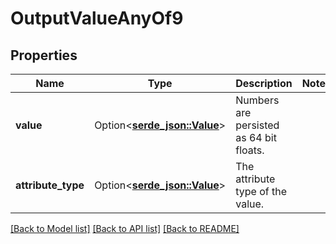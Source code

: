 # OutputValueAnyOf9

## Properties

Name | Type | Description | Notes
------------ | ------------- | ------------- | -------------
**value** | Option<[**serde_json::Value**](.md)> | Numbers are persisted as 64 bit floats. | 
**attribute_type** | Option<[**serde_json::Value**](serde_json::Value.md)> | The attribute type of the value. | 

[[Back to Model list]](../README.md#documentation-for-models) [[Back to API list]](../README.md#documentation-for-api-endpoints) [[Back to README]](../README.md)


